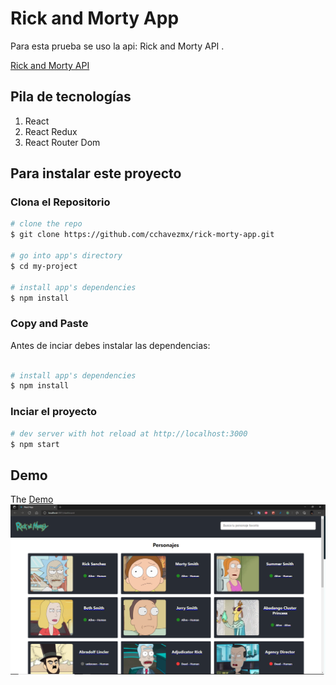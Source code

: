 # Rick and Morty App

Para esta prueba se uso la api: Rick and Morty API .

[Rick and Morty API](https://rickandmortyapi.com/documentation)

## Pila de tecnologías

1. React
2. React Redux
3. React Router Dom

## Para instalar este proyecto
### Clona el Repositorio

``` bash
# clone the repo
$ git clone https://github.com/cchavezmx/rick-morty-app.git

# go into app's directory
$ cd my-project

# install app's dependencies
$ npm install
```

### Copy and Paste

Antes de inciar debes instalar las dependencias:

``` bash

# install app's dependencies
$ npm install
```

### Inciar el proyecto

``` bash
# dev server with hot reload at http://localhost:3000
$ npm start
```

## Demo

The [Demo](https://front-test-cchavezmx.netlify.app/)
![Demo](https://github.com/cchavezmx/rickandmortyapp/blob/main/src/assets/media/demosnap.PNG)

